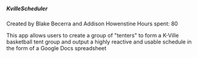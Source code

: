 ##### KvilleScheduler

Created by Blake Becerra and Addison Howenstine
Hours spent: 80

This app allows users to create a group of "tenters" to form a K-Ville basketball tent group and output a highly reactive and usable schedule in the form of a Google Docs spreadsheet